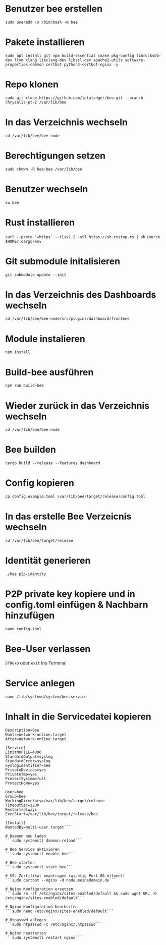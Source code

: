 # Benutzer bee erstellen
```sudo useradd -s /bin/bash -m bee```

# Pakete installieren
```sudo apt install git npm build-essential cmake pkg-config librocksdb-dev llvm clang libclang-dev libssl-dev apache2-utils software-properties-common certbot python3-certbot-nginx -y```


# Repo klonen
```sudo git clone https://github.com/iotaledger/bee.git --branch chrysalis-pt-2 /var/lib/bee```

# In das Verzeichnis wechseln
```cd /var/lib/bee/bee-node```

# Berechtigungen setzen
```sudo chown -R bee:bee /var/lib/bee```

# Benutzer wechseln
```su bee```

# Rust installieren
```curl --proto '=https' --tlsv1.2 -sSf https://sh.rustup.rs | sh```
```source $HOME/.cargo/env```

# Git submodule initalisieren
```git submodule update --init```

# In das Verzeichnis des Dashboards wechseln
```cd /var/lib/bee/bee-node/src/plugins/dashboard/frontend```

# Module instalieren
```npm install```

# Build-bee ausführen
```npm run build-bee```

# Wieder zurück in das Verzeichnis wechseln
```cd /var/lib/bee/bee-node```

# Bee builden
```cargo build --release --features dashboard```

# Config kopieren
```cp config.example.toml /var/lib/bee/target/release/config.toml```

# In das erstelle Bee Verzeicnis wechseln
```cd /var/lib/bee/target/release```

# Identität generieren
```./bee p2p-identity```

# P2P private key kopiere und in config.toml einfügen & Nachbarn hinzufügen
```nano config.toml```

# Bee-User verlassen
`STRG+D` oder `exit` ins Terminal

# Service anlegen
```nano /lib/systemd/system/bee.service```

# Inhalt in die Servicedatei kopieren
```[Unit]
Description=Bee
Wants=network-online.target
After=network-online.target

[Service]
LimitNOFILE=4096
StandardOutput=syslog
StandardError=syslog
SyslogIdentifier=bee
PrivateDevices=yes
PrivateTmp=yes
ProtectSystem=full
ProtectHome=yes

User=bee
Group=bee
WorkingDirectory=/var/lib/bee/target/release
TimeoutSec=1200
Restart=always
ExecStart=/var/lib/bee/target/release/bee

[Install]
WantedBy=multi-user.target```

# Daemon neu laden
```sudo systemctl daemon-reload```

# Bee Service aktivieren
```sudo systemctl enable bee```

# Bee starten
```sudo systemctl start bee```

# SSL Zertifikat beantragen (wichtig Port 80 öffnen!)
```sudo certbot --nginx -d node.meinedomain.de```

# Nginx Konfiguration ersetzen
```sudo rm -rf /etc/nginx/sites-enabled/default && sudo wget URL -O /etc/nginx/sites-enabled/default```

# Nginx Konfiguration bearbeiten
```sudo nano /etc/nginx/sites-enabled/default```

# Htpasswd anlegen
```sudo htpasswd -c /etc/nginx/.htpasswd```

# Nginx neustarten
```sudo systemctl restart nginx```